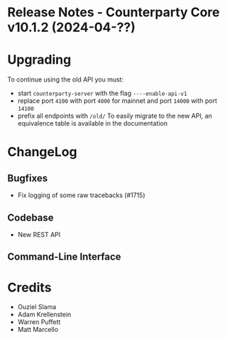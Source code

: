 # Release Notes - Counterparty Core v10.1.2 (2024-04-??)



# Upgrading

To continue using the old API you must:
- start `counterparty-server` with the flag `----enable-api-v1`
- replace port `4100` with port `4000` for mainnet and port `14000` with port `14100`
- prefix all endpoints with `/old/`
To easily migrate to the new API, an equivalence table is available in the documentation

# ChangeLog

## Bugfixes
* Fix logging of some raw tracebacks (#1715) 

## Codebase
* New REST API

## Command-Line Interface

# Credits
* Ouziel Slama
* Adam Krellenstein
* Warren Puffett
* Matt Marcello
